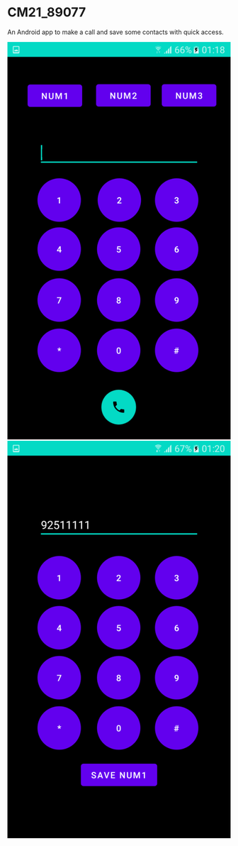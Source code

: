 # CM21_89077


An Android app to make a call and save some contacts with quick access.<br /> 

![alt text](MakeaCall/img/img1.png "screen1.png")  ![alt text](MakeaCall/img/img2.png "screen2.png")<br />
